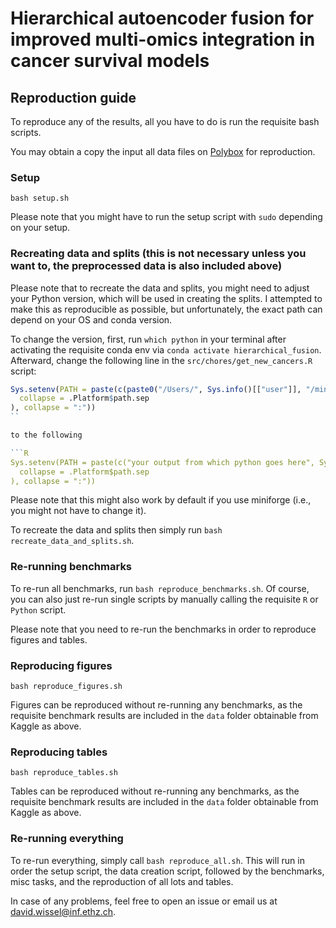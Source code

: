# Hierarchical autoencoder fusion for improved multi-omics integration in cancer survival models

## Reproduction guide

To reproduce any of the results, all you have to do is run the requisite bash scripts.

You may obtain a copy the input all data files on [Polybox](https://polybox.ethz.ch/index.php/s/K6jJZIGKWXSmdmN) for reproduction.

### Setup

`bash setup.sh`

Please note that you might have to run the setup script with `sudo` depending on your setup.

### Recreating data and splits (this is not necessary unless you want to, the preprocessed data is also included above)

Please note that to recreate the data and splits, you might need to adjust your Python version, which will be used in creating the splits. I attempted to make this as reproducible as possible, but unfortunately, the exact path can depend on your OS and conda version.

To change the version, first, run `which python` in your terminal after activating the requisite conda env via `conda activate hierarchical_fusion`. Afterward, change the following line in the `src/chores/get_new_cancers.R` script:

````R
Sys.setenv(PATH = paste(c(paste0("/Users/", Sys.info()[["user"]], "/miniforge3/envs/hierarchical_fusion/bin"), Sys.getenv("PATH"),
  collapse = .Platform$path.sep
), collapse = ":"))
``

to the following

```R
Sys.setenv(PATH = paste(c("your output from which python goes here", Sys.getenv("PATH"),
  collapse = .Platform$path.sep
), collapse = ":"))
````

Please note that this might also work by default if you use miniforge (i.e., you might not have to change it).

To recreate the data and splits then simply run `bash recreate_data_and_splits.sh`.

### Re-running benchmarks

To re-run all benchmarks, run `bash reproduce_benchmarks.sh`. Of course, you can also just re-run single scripts by manually calling the requisite `R` or `Python` script.

Please note that you need to re-run the benchmarks in order to reproduce figures and tables.

### Reproducing figures

`bash reproduce_figures.sh`

Figures can be reproduced without re-running any benchmarks, as the requisite benchmark results are included in the `data` folder obtainable from Kaggle as above.

### Reproducing tables

`bash reproduce_tables.sh`

Tables can be reproduced without re-running any benchmarks, as the requisite benchmark results are included in the `data` folder obtainable from Kaggle as above.

### Re-running everything

To re-run everything, simply call `bash reproduce_all.sh`. This will run in order the setup script, the data creation script, followed by the benchmarks, misc tasks, and the reproduction of all lots and tables.




In case of any problems, feel free to open an issue or email us at david.wissel@inf.ethz.ch.